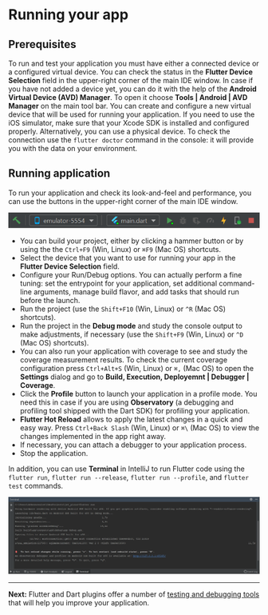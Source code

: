 # Running your app

## Prerequisites

To run and test your application you must have either a connected device or a configured virtual device. You can check the status in the
**Flutter Device Selection** field in the upper-right corner of the main IDE window. In case if you have not added a device yet, you can 
do it with the help of the **Android Virtual Device (AVD) Manager**. To open it choose **Tools | Android | AVD Manager** on the main tool 
bar. You can create and configure a new virtual device that will be used for running your application. If you need to use the iOS 
simulator, make sure that your Xcode SDK is installed and configured properly. Alternatively, you can use a physical device. To check the 
connection use the ``flutter doctor`` command in the console: it will provide you with the data on your environment.

## Running application

To run your application and check its look-and-feel and performance, you can use the buttons in the upper-right corner of the main IDE window. 
<p align="center">
<img src="https://github.com/straw-wave/draft/blob/master/img/5_run_app_toolbar.png" alt="Allowed values" width="590"/>
</p>

- You can build your project, either by clicking a hammer button or by using the the ``Ctrl+F9`` (Win, Linux) or ``⌘F9`` (Mac OS) 
shortcuts.	
- Select the device that you want to use for running your app in the **Flutter Device Selection** field. 
- Configure your Run/Debug options. You can actually perform a fine tuning: set the entrypoint for your application, set additional 
command-line arguments, manage build flavor, and add tasks that should run before the launch.
- Run the project (use the ``Shift+F10`` (Win, Linux) or ``^R`` (Mac OS) shortcuts).
- Run the project in the **Debug mode** and study the console output to make adjustments, if necessary (use the ``Shift+F9`` (Win, Linux) or ``^D`` (Mac OS) shortcuts).
- You can also run your application with coverage to see and study the coverage measurement results. To check the current coverage 
configuration press ``Ctrl+Alt+S`` (Win, Linux) or ``⌘,`` (Mac OS) to open the **Settings** dialog and go to **Build, Execution, 
Deployemnt | Debugger | Coverage**.
- Click the **Profile** button to launch your application in a profile mode. You need this in case if you are using **Observatory** (a 
debugging and profiling tool shipped with the Dart SDK) for profiling your application.
- **Flutter Hot Reload** allows to apply the latest changes in a quick and easy way. Press ``Ctrl+Back Slash`` (Win, Linux) or ``⌘\`` 
(Mac OS) to view the changes implemented in the app right away.
- If necessary, you can attach a debugger to your application process.
- Stop the application.

In addition, you can use **Terminal** in IntelliJ to run Flutter code using the ``flutter run``, ``flutter run --release``, ``flutter run --profile``, and ``flutter test`` commands. 
<p align="center">
<img src="https://github.com/straw-wave/draft/blob/master/img_final/5_terminal.png" alt="Allowed values" width="900"/>
</p>

---

**Next:** Flutter and Dart plugins offer a number of [testing and debugging tools](https://github.com/straw-wave/draft/blob/master/content/testing-and-debugging.md) that will help you improve your application.  

